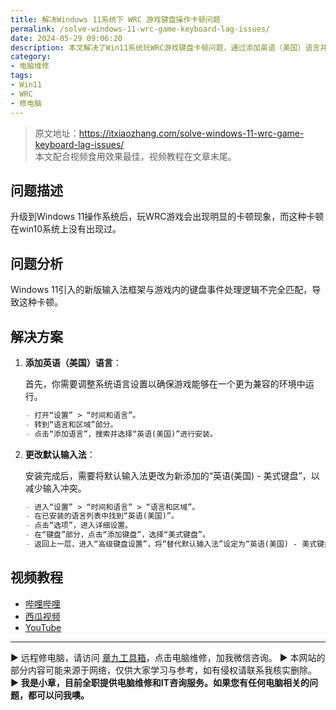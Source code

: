```yaml
---
title: 解决Windows 11系统下 WRC 游戏键盘操作卡顿问题
permalink: /solve-windows-11-wrc-game-keyboard-lag-issues/
date: 2024-05-29 09:06:20
description: 本文解决了Win11系统玩WRC游戏键盘卡顿问题，通过添加英语（美国）语言并将其设为默认输入法，以下是详细操作流程。
category:
- 电脑维修
tags:
- Win11
- WRC
- 修电脑
---
```


> 原文地址：<https://itxiaozhang.com/solve-windows-11-wrc-game-keyboard-lag-issues/>  
> 本文配合视频食用效果最佳，视频教程在文章末尾。  

## 问题描述

升级到Windows 11操作系统后，玩WRC游戏会出现明显的卡顿现象，而这种卡顿在win10系统上没有出现过。

## 问题分析

Windows 11引入的新版输入法框架与游戏内的键盘事件处理逻辑不完全匹配，导致这种卡顿。

## 解决方案

1. **添加英语（美国）语言**：

   首先，你需要调整系统语言设置以确保游戏能够在一个更为兼容的环境中运行。

   ```markdown
   - 打开“设置” > “时间和语言”。
   - 转到“语言和区域”部分。
   - 点击“添加语言”，搜索并选择“英语(美国)”进行安装。
   ```

2. **更改默认输入法**：

   安装完成后，需要将默认输入法更改为新添加的“英语(美国) - 美式键盘”，以减少输入冲突。

   ```markdown
   - 进入“设置” > “时间和语言” > “语言和区域”。
   - 在已安装的语言列表中找到“英语(美国)”。
   - 点击“选项”，进入详细设置。
   - 在“键盘”部分，点击“添加键盘”，选择“美式键盘”。
   - 返回上一层，进入“高级键盘设置”，将“替代默认输入法”设定为“英语(美国) - 美式键盘”。
   ```

## 视频教程

- [哔哩哔哩](https://www.bilibili.com/video/BV1dn4y1R7KR)
- [西瓜视频](https://www.ixigua.com/7374260397883032115)
- [YouTube](https://youtu.be/jsrk4-ivWKA)

---
▶ 远程修电脑，请访问 [章九工具箱](https://zhang9.com/)，点击电脑维修，加我微信咨询。 
▶ 本网站的部分内容可能来源于网络，仅供大家学习与参考，如有侵权请联系我核实删除。  
▶ **我是小章，目前全职提供电脑维修和IT咨询服务。如果您有任何电脑相关的问题，都可以问我噢。**  
